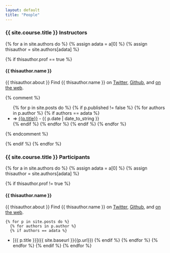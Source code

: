 ```yaml
---
layout: default
title: "People"
---
```



### {{ site.course.title }} Instructors  
{% for a in site.authors do %}
  {% assign adata = a[0] %}
  {% assign thisauthor = site.authors[adata] %}
  
  {% if thisauthor.prof == true %}
#### {{ thisauthor.name }}

{{ thisauthor.about }}  Find {{ thisauthor.name }} on <a href="http://twitter.com/{{thisauthor.twitter}}">Twitter</a>, <a href="http://github.com/{{thisauthor.github}}">Github</a>, and <a href="{{thisauthor.website}}">on the web</a>.

{% comment %}
<ul class="posts">
    {% for p in site.posts do %}
      {% if p.published != false %}
      	{% for authors in p.author %}
            {% if authors == adata %}
<li><span>=>  <a href="{{ site.baseurl }}{{p.url}}">{{p.title}}</a> - {{ p.date | date_to_string }}</span></li>
            {% endif %}
      	{% endfor %}
    	{% endif %}
    {% endfor %}
</ul>
{% endcomment %}

  {% endif %}
{% endfor %}

### {{ site.course.title }} Participants

{% for a in site.authors do %}
  {% assign adata = a[0] %}
  {% assign thisauthor = site.authors[adata] %}
  
  {% if thisauthor.prof != true %}
#### {{ thisauthor.name }}

{{ thisauthor.about }}  Find {{ thisauthor.name }} on <a href="http://twitter.com/{{thisauthor.twitter}}">Twitter</a>, <a href="http://github.com/{{thisauthor.github}}">Github</a>, and <a href="{{thisauthor.website}}">on the web</a>.

    {% for p in site.posts do %}
      {% for authors in p.author %}
      {% if authors == adata %}
* [{{ p.title }}]({{ site.baseurl }}{{p.url}})
      {% endif %}
	{% endfor %}
    {% endfor %}
  {% endif %}
{% endfor %}


